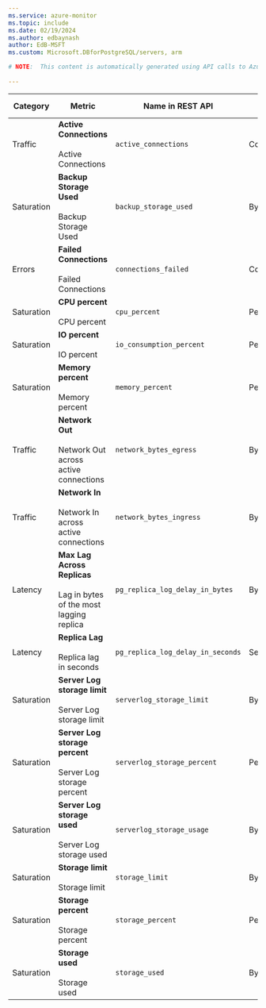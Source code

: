 ```yaml
---
ms.service: azure-monitor
ms.topic: include
ms.date: 02/19/2024
ms.author: edbaynash
author: EdB-MSFT
ms.custom: Microsoft.DBforPostgreSQL/servers, arm

# NOTE:  This content is automatically generated using API calls to Azure. Any edits made on these files will be overwritten in the next run of the script. 
 
---
```



|Category|Metric|Name in REST API|Unit|Aggregation|Dimensions|Time Grains|DS Export|
|---|---|---|---|---|---|---|---|
|Traffic|**Active Connections**<br><br>Active Connections |`active_connections` |Count |Average, Maximum, Minimum |\<none\>|PT1M |Yes|
|Saturation|**Backup Storage Used**<br><br>Backup Storage Used |`backup_storage_used` |Bytes |Average, Maximum, Minimum |\<none\>|PT15M, PT30M, PT1H, PT6H, PT12H, P1D |Yes|
|Errors|**Failed Connections**<br><br>Failed Connections |`connections_failed` |Count |Total |\<none\>|PT1M |Yes|
|Saturation|**CPU percent**<br><br>CPU percent |`cpu_percent` |Percent |Average, Maximum, Minimum |\<none\>|PT1M |Yes|
|Saturation|**IO percent**<br><br>IO percent |`io_consumption_percent` |Percent |Average, Maximum, Minimum |\<none\>|PT1M |Yes|
|Saturation|**Memory percent**<br><br>Memory percent |`memory_percent` |Percent |Average, Maximum, Minimum |\<none\>|PT1M |Yes|
|Traffic|**Network Out**<br><br>Network Out across active connections |`network_bytes_egress` |Bytes |Total |\<none\>|PT1M |Yes|
|Traffic|**Network In**<br><br>Network In across active connections |`network_bytes_ingress` |Bytes |Total |\<none\>|PT1M |Yes|
|Latency|**Max Lag Across Replicas**<br><br>Lag in bytes of the most lagging replica |`pg_replica_log_delay_in_bytes` |Bytes |Average, Maximum, Minimum |\<none\>|PT1M |Yes|
|Latency|**Replica Lag**<br><br>Replica lag in seconds |`pg_replica_log_delay_in_seconds` |Seconds |Average, Maximum, Minimum |\<none\>|PT1M |Yes|
|Saturation|**Server Log storage limit**<br><br>Server Log storage limit |`serverlog_storage_limit` |Bytes |Maximum |\<none\>|PT1M |Yes|
|Saturation|**Server Log storage percent**<br><br>Server Log storage percent |`serverlog_storage_percent` |Percent |Average, Maximum, Minimum |\<none\>|PT1M |Yes|
|Saturation|**Server Log storage used**<br><br>Server Log storage used |`serverlog_storage_usage` |Bytes |Average, Maximum, Minimum |\<none\>|PT1M |Yes|
|Saturation|**Storage limit**<br><br>Storage limit |`storage_limit` |Bytes |Maximum |\<none\>|PT1M |Yes|
|Saturation|**Storage percent**<br><br>Storage percent |`storage_percent` |Percent |Average, Maximum, Minimum |\<none\>|PT1M |Yes|
|Saturation|**Storage used**<br><br>Storage used |`storage_used` |Bytes |Average, Maximum, Minimum |\<none\>|PT1M |Yes|